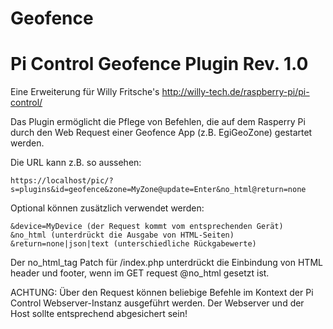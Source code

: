 # Geofence
Pi Control Geofence Plugin Rev. 1.0
===================================

Eine Erweiterung für Willy Fritsche's http://willy-tech.de/raspberry-pi/pi-control/ 

Das Plugin ermöglicht die Pflege von Befehlen, die auf dem Rasperry Pi durch den Web Request
einer Geofence App (z.B. EgiGeoZone) gestartet werden.

Die URL kann z.B. so aussehen:

    https://localhost/pic/?s=plugins&id=geofence&zone=MyZone@update=Enter&no_html@return=none

Optional können zusätzlich verwendet werden:

    &device=MyDevice (der Request kommt vom entsprechenden Gerät)
    &no_html (unterdrückt die Ausgabe von HTML-Seiten)
    &return=none|json|text (unterschiedliche Rückgabewerte)

Der no_html_tag Patch für /index.php unterdrückt die Einbindung von HTML header und footer,
wenn im GET request @no_html gesetzt ist.


ACHTUNG: Über den Request können beliebige Befehle im Kontext der Pi Control Webserver-Instanz
ausgeführt werden. Der Webserver und der Host sollte entsprechend abgesichert sein!


